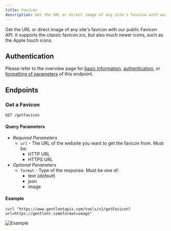 ```yaml
---
title: Favicon
description: Get the URL or direct image of any site's favicon with our public Favicon API. It supports the classic favicon.ico, but also much newer icons, such as the Apple touch icons.
---
```


Get the URL or direct image of any site's favicon with our public Favicon API. It supports the classic favicon.ico, but also much newer icons, such as the Apple touch icons.

## Authentication

Please refer to the overview page for [basic information](/docs/tools-api/), [authentication](/docs/tools-api/#authentication), or [formatting of parameters](/docs/tools-api/#parameters) of this endpoint.

## Endpoints

### Get a Favicon

```url title="Endpoint URL"
GET /getFavicon
```

#### Query Parameters

- _Required Parameters_
  - `url` - The URL of the website you want to get the favicon from. Must be:
    - HTTP URL
    - HTTPS URL
- _Optional Parameters_
  - `format` - Type of the response. Must be one of:
    - text (_default_)
    - json
    - image

#### Example

```curl title="CURL"
curl "https://www.gentlentapis.com/tools/v1/getFavicon?url=https://gentlent.com&format=image"
```

![Example](https://www.gentlentapis.com/tools/v1/getFavicon?url=https://gentlent.com&format=image)
